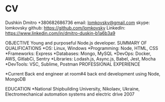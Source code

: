 # CV
Dushkin Dmitro
+380682686736
email: lomkovsky@gmail.com
skype: lomkovsky
github: https://github.com/lomkovsky
LinkedIn: https://www.linkedin.com/in/dmitro-duskin-b1a6b3a9

OBJECTIVE
Young and purposeful Node.js developer.
SUMMARY OF QUALIFICATIONS
*OS: Linux, Windows
*Programming: Node, HTML, CSS
*Frameworks: Express
*Databases: Mongo, MySQL
*DevOps: Docker, AWS, GitlabCi, Sentry
*Libraries: Lodash.js, Async.js, Babel, Jest, Mocha
*DevTools: VSC, Sublime, Postman
PROFESSIONAL EXPERIENCE

*Current 
Back end engineer at room#4
back end development using Node, MongoDB

EDUCATION
*National Shipbuilding University,  Nikolaev, Ukraine, Electromechanical automation systems and electric drive 2007
